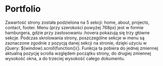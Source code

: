 # Portfolio

Zawartość strony została podzielona na 5 sekcji: home, about, projects, contact, footer. Menu (przy szerokości powyżej 768px) jest w formie hamburgera, gdzie przy zastosowaniu :hovera pokazują się trzy główne sekcje. Podczas skrolowania strony, poszczególne sekcje w menu są zaznaczone zgodnie z pozycją danej sekcji na stronie, dzięki użyciu w jQuery: $(window).scroll(function(){}. Funkcja ta pobiera do jednej zmiennej aktualną pozycję scrolla
względem początku strony, do drugiej zmiennej wysokość okna, a do trzeciej wysokość całego dokumentu. 
